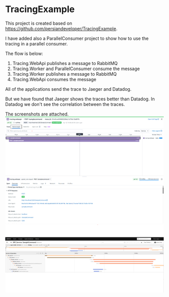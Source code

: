 # TracingExample
This project is created based on https://github.com/persiandeveloper/TracingExample.

I have added also a ParallelConsumer project to show how to use the tracing in a parallel consumer.

The flow is below:
1. Tracing.WebApi publishes a message to RabbitMQ
2. Tracing.Worker and ParallelConsumer consume the message
3. Tracing.Worker publishes a message to RabbitMQ
4. Tracing.WebApi consumes the message

All of the applications send the trace to Jaeger and Datadog.

But we have found that Jaeger shows the traces better than Datadog. 
In Datadog we don't see the correlation between the traces.

The screenshots are attached.
![Alt text](DatadogTrace.png?raw=true "Datadog")
![Alt text](JaegerTrace.png?raw=true "Jaeger")
